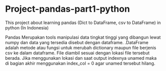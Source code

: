 # Project-pandas-part1-python
This project about learning pandas (Dict to DataFrame, csv to DataFrame) in python (In Indonesia)

Pandas Merupakan tools manipulasi data tingkat tinggi yang dibangun lewat numpy dan data yang tersedia disebut dengan dataframe.
.DataFrame adalah metode atau fungsi untuk merubah dictionary maupun file berjenis csv ke dalam dataframe.
File diambil sesuai dengan lokasi file tersebut berada.
Jika menggunakan lokasi dan saat output indexnya unamed maka di bagian akhir menggunakan index_col = 0 agar unamed tersebut hilang.
